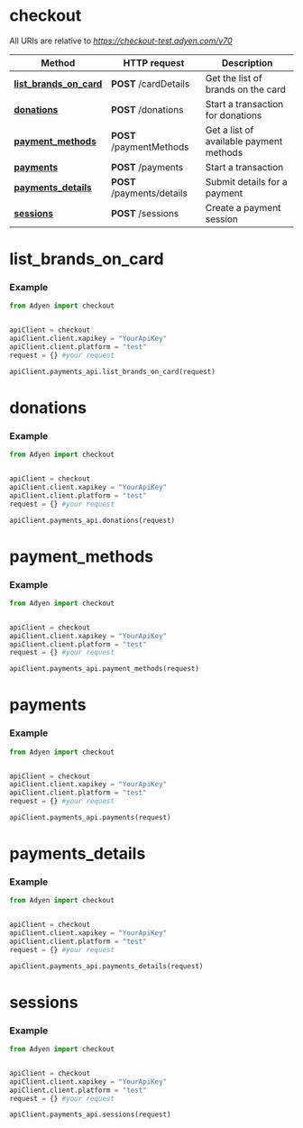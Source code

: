 # checkout

All URIs are relative to *https://checkout-test.adyen.com/v70*

Method | HTTP request | Description
------------- | ------------- | -------------
[**list_brands_on_card**](PaymentsApi.md#list_brands_on_card) | **POST** /cardDetails | Get the list of brands on the card
[**donations**](PaymentsApi.md#donations) | **POST** /donations | Start a transaction for donations
[**payment_methods**](PaymentsApi.md#payment_methods) | **POST** /paymentMethods | Get a list of available payment methods
[**payments**](PaymentsApi.md#payments) | **POST** /payments | Start a transaction
[**payments_details**](PaymentsApi.md#payments_details) | **POST** /payments/details | Submit details for a payment
[**sessions**](PaymentsApi.md#sessions) | **POST** /sessions | Create a payment session




# list_brands_on_card
### Example

```python
from Adyen import checkout


apiClient = checkout
apiClient.client.xapikey = "YourApiKey"
apiClient.client.platform = "test"
request = {} #your request

apiClient.payments_api.list_brands_on_card(request)

```


# donations
### Example

```python
from Adyen import checkout


apiClient = checkout
apiClient.client.xapikey = "YourApiKey"
apiClient.client.platform = "test"
request = {} #your request

apiClient.payments_api.donations(request)

```


# payment_methods
### Example

```python
from Adyen import checkout


apiClient = checkout
apiClient.client.xapikey = "YourApiKey"
apiClient.client.platform = "test"
request = {} #your request

apiClient.payments_api.payment_methods(request)

```


# payments
### Example

```python
from Adyen import checkout


apiClient = checkout
apiClient.client.xapikey = "YourApiKey"
apiClient.client.platform = "test"
request = {} #your request

apiClient.payments_api.payments(request)

```


# payments_details
### Example

```python
from Adyen import checkout


apiClient = checkout
apiClient.client.xapikey = "YourApiKey"
apiClient.client.platform = "test"
request = {} #your request

apiClient.payments_api.payments_details(request)

```


# sessions
### Example

```python
from Adyen import checkout


apiClient = checkout
apiClient.client.xapikey = "YourApiKey"
apiClient.client.platform = "test"
request = {} #your request

apiClient.payments_api.sessions(request)

```
